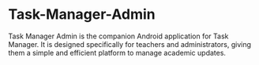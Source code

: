 # Task-Manager-Admin
Task Manager Admin is the companion Android application for Task Manager. It is designed specifically for teachers and administrators, giving them a simple and efficient platform to manage academic updates.
